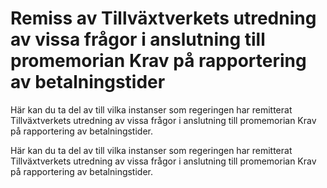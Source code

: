 # Remiss av Tillväxtverkets utredning av vissa frågor i anslutning till promemorian Krav på rapportering av betalningstider

Här kan du ta del av till vilka instanser som regeringen har remitterat Tillväxtverkets utredning av vissa frågor i anslutning till promemorian Krav på rapportering av betalningstider.

Här kan du ta del av till vilka instanser som regeringen har remitterat Tillväxtverkets utredning av vissa frågor i anslutning till promemorian Krav på rapportering av betalningstider.

